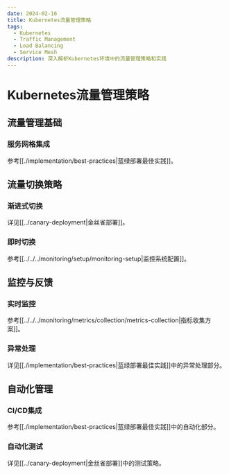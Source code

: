 ```yaml
---
date: 2024-02-16
title: Kubernetes流量管理策略
tags:
  - Kubernetes
  - Traffic Management
  - Load Balancing
  - Service Mesh
description: 深入解析Kubernetes环境中的流量管理策略和实践
---
```


# Kubernetes流量管理策略

## 流量管理基础

### 服务网格集成

参考[[./implementation/best-practices|蓝绿部署最佳实践]]。

## 流量切换策略

### 渐进式切换

详见[[../canary-deployment|金丝雀部署]]。

### 即时切换

参考[[../../../monitoring/setup/monitoring-setup|监控系统配置]]。

## 监控与反馈

### 实时监控

参考[[../../../monitoring/metrics/collection/metrics-collection|指标收集方案]]。

### 异常处理

详见[[./implementation/best-practices|蓝绿部署最佳实践]]中的异常处理部分。

## 自动化管理

### CI/CD集成

参考[[./implementation/best-practices|蓝绿部署最佳实践]]中的自动化部分。

### 自动化测试

详见[[../canary-deployment|金丝雀部署]]中的测试策略。

